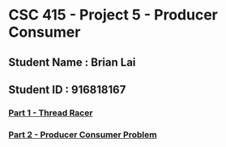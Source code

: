 # CSC 415 - Project 5 - Producer Consumer

## Student Name : Brian Lai

## Student ID : 916818167

### [Part 1 - Thread Racer](/part1)

### [Part 2 - Producer Consumer Problem](/part2)

